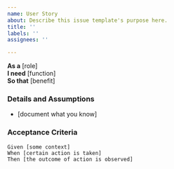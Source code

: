 ```yaml
---
name: User Story
about: Describe this issue template's purpose here.
title: ''
labels: ''
assignees: ''

---
```


**As a** [role]  
**I need** [function]  
**So that** [benefit]

### Details and Assumptions
* [document what you know]

### Acceptance Criteria  
```gherkin
Given [some context]  
When [certain action is taken]  
Then [the outcome of action is observed]
